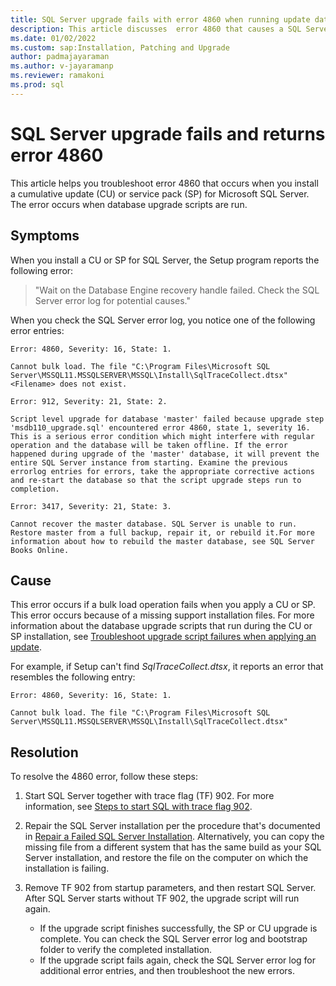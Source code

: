 ```yaml
---
title: SQL Server upgrade fails with error 4860 when running update database scripts
description: This article discusses  error 4860 that causes a SQL Server upgrade to fail when it runs update database scripts.
ms.date: 01/02/2022
ms.custom: sap:Installation, Patching and Upgrade
author: padmajayaraman
ms.author: v-jayaramanp
ms.reviewer: ramakoni
ms.prod: sql
---
```


# SQL Server upgrade fails and returns error 4860

This article helps you troubleshoot error 4860 that occurs when you install a cumulative update (CU) or service pack (SP) for Microsoft SQL Server. The error occurs when database upgrade scripts are run.

## Symptoms

When you install a CU or SP for SQL Server, the Setup program reports the following error:

> "Wait on the Database Engine recovery handle failed. Check the SQL Server error log for potential causes."

When you check the SQL Server error log, you notice one of the following error entries:

```output
Error: 4860, Severity: 16, State: 1.

Cannot bulk load. The file "C:\Program Files\Microsoft SQL Server\MSSQL11.MSSQLSERVER\MSSQL\Install\SqlTraceCollect.dtsx"<Filename> does not exist.

Error: 912, Severity: 21, State: 2.

Script level upgrade for database 'master' failed because upgrade step 'msdb110_upgrade.sql' encountered error 4860, state 1, severity 16. This is a serious error condition which might interfere with regular operation and the database will be taken offline. If the error happened during upgrade of the 'master' database, it will prevent the entire SQL Server instance from starting. Examine the previous errorlog entries for errors, take the appropriate corrective actions and re-start the database so that the script upgrade steps run to completion.

Error: 3417, Severity: 21, State: 3.

Cannot recover the master database. SQL Server is unable to run. Restore master from a full backup, repair it, or rebuild it.For more information about how to rebuild the master database, see SQL Server Books Online.
```

## Cause

This error occurs if a bulk load operation fails when you apply a CU or SP. This error occurs because of a missing support installation files. For more information about the database upgrade scripts that run during the CU or SP installation, see [Troubleshoot upgrade script failures when applying an update](../../database-engine/install/windows/troubleshoot-upgrade-script-failures-apply-update.md).

For example, if Setup can't find *SqlTraceCollect.dtsx*, it reports an error that resembles the following entry:

```output
Error: 4860, Severity: 16, State: 1.

Cannot bulk load. The file "C:\Program Files\Microsoft SQL Server\MSSQL11.MSSQLSERVER\MSSQL\Install\SqlTraceCollect.dtsx"
```

## Resolution

To resolve the 4860 error, follow these steps:

1. Start SQL Server together with trace flag (TF) 902. For more information, see [Steps to start SQL with trace flag 902](/sql/relational-databases/errors-events/mssqlserver-912-database-engine-error#steps-to-start--with-trace-flag-902).

1. Repair the SQL Server installation per the procedure that's documented in [Repair a Failed SQL Server Installation](/sql/database-engine/install-windows/repair-a-failed-sql-server-installation?view=sql-server-ver16&preserve-view=true). Alternatively, you can copy the missing file from a different system that has the same build as your SQL Server installation, and restore the file on the computer on which the installation is failing.

1. Remove TF 902 from startup parameters, and then restart SQL Server. After SQL Server starts without TF 902, the upgrade script will run again.

    - If the upgrade script finishes successfully, the SP or CU upgrade is complete. You can check the SQL Server error log and bootstrap folder to verify the completed installation.
    - If the upgrade script fails again, check the SQL Server error log for additional error entries, and then troubleshoot the new errors.